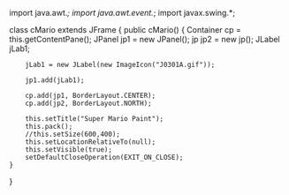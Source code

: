 









import java.awt.*;
import java.awt.event.*;
import javax.swing.*;

class cMario extends JFrame
{
    public cMario()
    {
        Container cp = this.getContentPane();
        JPanel jp1 = new JPanel();
        jp jp2 = new jp();
        JLabel jLab1;

        jLab1 = new JLabel(new ImageIcon("J0301A.gif"));

        jp1.add(jLab1);

        cp.add(jp1, BorderLayout.CENTER);
        cp.add(jp2, BorderLayout.NORTH);

        this.setTitle("Super Mario Paint");
        this.pack();
        //this.setSize(600,400);
        this.setLocationRelativeTo(null);
		this.setVisible(true);
		setDefaultCloseOperation(EXIT_ON_CLOSE);
    }
}
